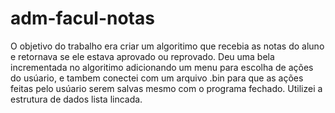 # adm-facul-notas

O objetivo do trabalho era criar um algoritimo que recebia as notas do aluno e retornava se ele estava aprovado ou reprovado.
Deu uma bela incrementada no algoritimo adicionando um menu para escolha de ações do usúario, e tambem conectei com um arquivo .bin para que as ações feitas pelo usúario serem salvas mesmo com o programa fechado. Utilizei a estrutura de dados lista lincada.
